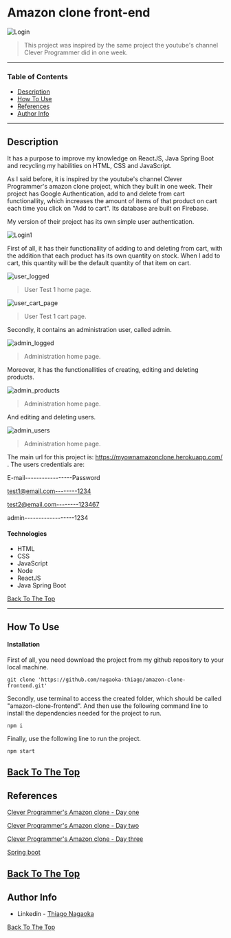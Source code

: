 # Amazon clone front-end

![Login](project_imgs/user_logged.png)

> This project was inspired by the same project the youtube's channel Clever Programmer did in one week.


---

### Table of Contents

- [Description](#description)
- [How To Use](#how-to-use)
- [References](#references)
- [Author Info](#author-info)

---

## Description

It has a purpose to improve my knowledge on ReactJS, Java Spring Boot and recycling my habilities on HTML, CSS and JavaScript.

As I said before, it is inspired by the youtube's channel Clever Programmer's amazon clone project, which they built in one week. Their project has Google Authentication, add to and delete from cart functionallity, which increases the amount of items of that product on cart each time you click on "Add to cart". Its database are built on Firebase.

My version of their project has its own simple user authentication.

![Login1](project_imgs/login.png)

First of all, it has their functionallity of adding to and deleting from cart, with the addition that each product has its own quantity on stock. When I add to cart, this quantity will be the default quantity of that item on cart.

![user_logged](project_imgs/user_logged.png)

> User Test 1 home page. 
 
![user_cart_page](project_imgs/user_cart_page.png)

> User Test 1 cart page.
 
 Secondly, it contains an administration user, called admin.

 ![admin_logged](project_imgs/admin_logged.png)

 > Administration home page.
 
 Moreover, it has the functionallities of creating, editing and deleting products.

 ![admin_products](project_imgs/admin_products_list.png)

 > Administration home page.
 
 And editing and deleting users.

 ![admin_users](project_imgs/admin_users_list.png)

 > Administration home page.
 
 The main url for this project is: https://myownamazonclone.herokuapp.com/ . The users credentials are:

 E-mail-----------------Password

 test1@email.com--------1234

 test2@email.com--------123467

 admin------------------1234

#### Technologies

- HTML
- CSS
- JavaScript
- Node
- ReactJS
- Java Spring Boot

[Back To The Top](#Amazon-clone-front-end)

---

## How To Use

#### Installation
First of all, you need download the project from my github repository to your local machine.

```
git clone 'https://github.com/nagaoka-thiago/amazon-clone-frontend.git'
```

Secondly, use terminal to access the created folder, which should be called "amazon-clone-frontend". And then use the following command line to install the dependencies needed for the project to run.

```
npm i
```

Finally, use the following line to run the project.

```
npm start
```
[Back To The Top](#Amazon-clone-front-end)
---

## References
[Clever Programmer's Amazon clone - Day one](https://www.youtube.com/watch?v=-j9B5whi7Lw)

[Clever Programmer's Amazon clone - Day two](https://www.youtube.com/watch?v=W5j0dpHxCj4)

[Clever Programmer's Amazon clone - Day three](https://www.youtube.com/watch?v=m0_13iV3F2o)

[Spring boot](https://docs.spring.io/spring-boot/docs/current/reference/htmlsingle/#getting-started)

[Back To The Top](#Amazon-clone-front-end)
---

## Author Info

- Linkedin - [Thiago Nagaoka](https://www.linkedin.com/in/nagaokathiago/)

[Back To The Top](#Amazon-clone-front-end)
